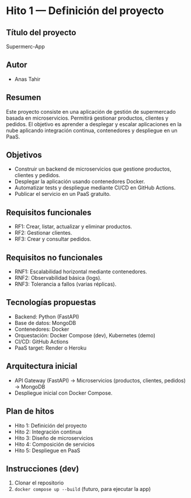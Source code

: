 # Hito 1 — Definición del proyecto

## Título del proyecto
Supermerc-App

## Autor
- Anas Tahir

## Resumen
Este proyecto consiste en una aplicación de gestión de supermercado basada en microservicios. 
Permitirá gestionar productos, clientes y pedidos. El objetivo es aprender a desplegar 
y escalar aplicaciones en la nube aplicando integración continua, contenedores y despliegue 
en un PaaS.

## Objetivos
- Construir un backend de microservicios que gestione productos, clientes y pedidos.
- Desplegar la aplicación usando contenedores Docker.
- Automatizar tests y despliegue mediante CI/CD en GitHub Actions.
- Publicar el servicio en un PaaS gratuito.

## Requisitos funcionales
- RF1: Crear, listar, actualizar y eliminar productos.
- RF2: Gestionar clientes.
- RF3: Crear y consultar pedidos.

## Requisitos no funcionales
- RNF1: Escalabilidad horizontal mediante contenedores.
- RNF2: Observabilidad básica (logs).
- RNF3: Tolerancia a fallos (varias réplicas).

## Tecnologías propuestas
- Backend: Python (FastAPI)
- Base de datos: MongoDB
- Contenedores: Docker
- Orquestación: Docker Compose (dev), Kubernetes (demo)
- CI/CD: GitHub Actions
- PaaS target: Render o Heroku

## Arquitectura inicial
- API Gateway (FastAPI) → Microservicios (productos, clientes, pedidos) → MongoDB
- Despliegue inicial con Docker Compose.

## Plan de hitos
- Hito 1: Definición del proyecto
- Hito 2: Integración continua
- Hito 3: Diseño de microservicios
- Hito 4: Composición de servicios
- Hito 5: Despliegue en PaaS

## Instrucciones (dev)
1. Clonar el repositorio
2. `docker compose up --build` (futuro, para ejecutar la app)
